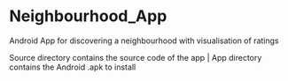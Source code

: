# Neighbourhood_App
Android App for discovering a neighbourhood with visualisation of ratings

Source directory contains the source code of the app |
App directory contains the Android .apk to install 

